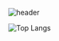 ![header](https://capsule-render.vercel.app/api?type=venom&color=auto&height=300&section=header&text=Welcome%20&fontSize=90)




![Top Langs](https://github-readme-stats.vercel.app/api/top-langs/?username=hoyoung1359&layout=compact&theme=moltack)


 <!-- [![Solved.ac Profile](http://mazassumnida.wtf/api/generate_badge?boj=hoyoung3769)](https://solved.ac/) -->
